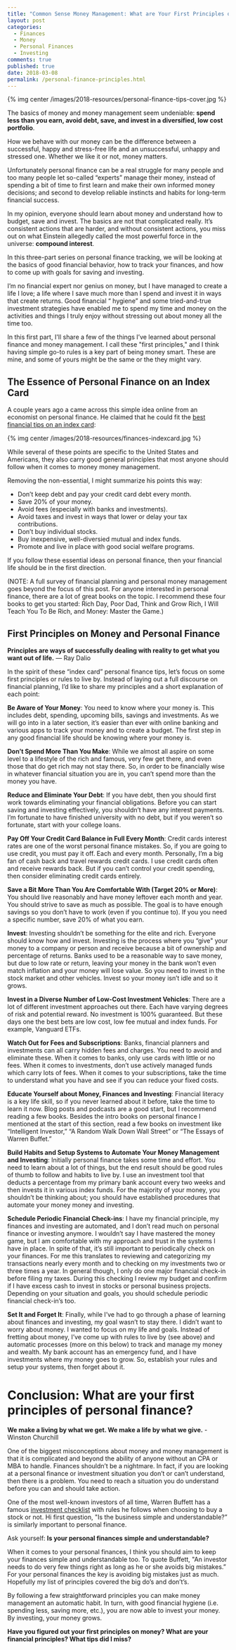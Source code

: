 ```yaml
---
title: "Common Sense Money Management: What are Your First Principles of Personal Finance?"
layout: post
categories:
  - Finances
  - Money
  - Personal Finances
  - Investing
comments: true
published: true
date: 2018-03-08
permalink: /personal-finance-principles.html
---
```


{% img center /images/2018-resources/personal-finance-tips-cover.jpg %}

The basics of money and money management seem undeniable: **spend less than you earn, avoid debt, save, and invest in a diversified, low cost portfolio**. 

How we behave with our money can be the difference between a successful, happy and stress-free life and an unsuccessful, unhappy and stressed one. Whether we like it or not, money matters.

Unfortunately personal finance can be a real struggle for many people and too many people let so-called “experts” manage their money, instead of spending a bit of time to first learn and make their own informed money decisions; and second to develop reliable instincts and habits for long-term financial success. 

In my opinion, everyone should learn about money and understand how to budget, save and invest. The basics are not that complicated really. It’s consistent actions that are harder, and without consistent actions, you miss out on what Einstein allegedly called the most powerful force in the universe: **compound interest**.  

In this three-part series on personal finance tracking, we will be looking at the basics of good financial behavior, how to track your finances, and how to come up with goals for saving and investing.   

I’m no financial expert nor genius on money, but I have managed to create a life I love; a life where I save much more than I spend and invest it in ways that create returns. Good financial “ hygiene” and some tried-and-true investment strategies have enabled me to spend my time and money on the activities and things I truly enjoy without stressing out about money all the time too. 

In this first part, I'll share a few of the things I’ve learned about personal finance and money management. I call these "first principles," and I think having simple go-to rules is a key part of being money smart. These are mine, and some of yours might be the same or the they might vary. 

<!--more-->

## The Essence of Personal Finance on an Index Card

A couple years ago a came across this simple idea online from an economist on personal finance. He claimed that he could fit the [best financial tips on an index card](http://www.npr.org/sections/alltechconsidered/2016/01/08/462250239/when-an-index-card-of-financial-tips-isnt-enough-this-book-is-there): 

{% img center /images/2018-resources/finances-indexcard.jpg %}

While several of these points are specific to the United States and Americans, they also carry good general principles that most anyone should follow when it comes to money money management.  

Removing the non-essential, I might summarize his points this way: 

* Don’t keep debt and pay your credit card debt every month. 
* Save 20% of your money. 
* Avoid fees (especially with banks and investments). 
* Avoid taxes and invest in ways that lower or delay your tax contributions. 
* Don’t buy individual stocks. 
* Buy inexpensive, well-diversied mutual and index funds. 
* Promote and live in place with good social welfare programs.

If you follow these essential ideas on personal finance, then your financial life should be in the first direction. 

(NOTE: A full survey of financial planning and personal money management goes beyond the focus of this post. For anyone interested in personal finance, there are a lot of great books on the topic. I recommend these four books to get you started: Rich Day, Poor Dad, Think and Grow Rich, I Will Teach You To Be Rich, and Money: Master the Game.) 

## First Principles on Money and Personal Finance

__Principles are ways of successfully dealing with reality to get what you want out of life.__ — Ray Dalio

In the spirit of these “index card” personal finance tips, let’s focus on some first principles or rules to live by. Instead of laying out a full discourse on financial planning, I’d like to share my principles and a short explanation of each point:  
 
**Be Aware of Your Money**: You need to know where your money is. This includes debt, spending, upcoming bills, savings and investments. As we will go into in a later section, it’s easier than ever with online banking and various apps to track your money and to create a budget. The first step in any good financial life should be knowing where your money is. 

**Don’t Spend More Than You Make**: While we almost all aspire on some level to a lifestyle of the rich and famous, very few get there, and even those that do get rich may not stay there. So, in order to be financially wise in whatever financial situation you are in, you can’t spend more than the money you have. 

**Reduce and Eliminate Your Debt**: If you have debt, then you should first work towards eliminating your financial obligations. Before you can start saving and investing effectively, you shouldn’t have any interest payments. I’m fortunate to have finished university with no debt, but if you weren’t so fortunate, start with your college loans. 

**Pay Off Your Credit Card Balance in Full Every Month**: Credit cards interest rates are one of the worst personal finance mistakes. So, if you are going to use credit, you must pay it off. Each and every month. Personally, I’m a big fan of cash back and travel rewards credit cards. I use credit cards often and receive rewards back. But if you can’t control your credit spending, then consider eliminating credit cards entirely. 

**Save a Bit More Than You Are Comfortable With (Target 20% or More)**: You should live reasonably and have money leftover each month and year. You should strive to save as much as possible. The goal is to have enough savings so you don’t have to work (even if you continue to). If you you need a specific number, save 20% of what you earn.     

**Invest**: Investing shouldn’t be something for the elite and rich. Everyone should know how and invest. Investing is the process where you “give" your money to a company or person and receive because a bit of ownership and percentage of returns. Banks used to be a reasonable way to save money, but due to low rate or return, leaving your money in the bank won’t even match inflation and your money will lose value. So you need to invest in the stock market and other vehicles. Invest so your money isn’t idle and so it grows. 

**Invest in a Diverse Number of Low-Cost Investment Vehicles**: There are a lot of different investment approaches out there. Each have varying degrees of risk and potential reward. No investment is 100% guaranteed. But these days one the best bets are low cost, low fee mutual and index funds. For example, Vanguard ETFs. 
 
**Watch Out for Fees and Subscriptions**: Banks, financial planners and investments can all carry hidden fees and charges. You need to avoid and eliminate these. When it comes to banks, only use cards with little or no fees. When it comes to investments, don’t use actively managed funds which carry lots of fees. When it comes to your subscriptions, take the time to understand what you have and see if you can reduce your fixed costs. 

**Educate Yourself about Money, Finances and Investing**: Financial literacy is  a key life skill, so if you never learned about it before, take the time to learn it now. Blog posts and podcasts are a good start, but I recommend reading a few books. Besides the intro books on personal finance I mentioned at the start of this section, read a few books on investment like “Intelligent Investor,” “A Random Walk Down Wall Street” or “The Essays of Warren Buffet.”  

**Build Habits and Setup Systems to Automate Your Money Management and Investing**:  Initially personal finance takes some time and effort. You need to learn about a lot of things, but the end result should be good rules of thumb to follow and habits to live by. I use an investment tool that deducts a percentage from my primary bank account every two weeks and then invests it in various index funds. For the majority of your money, you shouldn’t be thinking about; you should have established procedures that automate your money money and investing.

**Schedule Periodic Financial Check-ins**: I have my financial principle, my finances and investing are automated, and I don’t read much on personal finance or investing anymore. I wouldn’t say I have mastered the money game, but I am comfortable with my approach and trust in the systems I have in place. In spite of that, it’s still important to periodically check on your finances. For me this translates to reviewing and categorizing my transactions nearly every month and to checking on my investments two or three times a year. In general though, I only do one major financial check-in before filing my taxes. During this checking I review my budget and confirm if I have excess cash to invest in stocks or personal business projects. Depending on your situation and goals, you should schedule periodic financial check-in’s too. 

**Set It and Forget It**: Finally, while I’ve had to go through a phase of learning about finances and investing, my goal wasn’t to stay there. I didn’t want to worry about money. I wanted to focus on my life and goals. Instead of fretting about money, I’ve come up with rules to live by (see above) and automatic processes (more on this below) to track and manage my money and wealth. My bank account has an emergency fund, and I have investments where my money goes to grow. So, establish your rules and setup your systems, then forget about it. 

# Conclusion: What are your first principles of personal finance? 

__We make a living by what we get. We make a life by what we give.__ - Winston Churchill 

One of the biggest misconceptions about money and money management is that it is complicated and beyond the ability of anyone without an CPA or MBA to handle. Finances shouldn’t be a nightmare. In fact, if you are looking at a personal finance or investment situation you don’t or can’t understand, then there is a problem. You need to reach a situation you do understand before you can and should take action. 

One of the most well-known investors of all time, Warren Buffett has a famous [investment checklist](https://www.quora.com/What-is-Warren-Buffetts-investment-checklist) with rules he follows when choosing to buy a stock or not. Hi first question, "Is the business simple and understandable?” is similarly important to personal finance.   

Ask yourself: **Is your personal finances simple and understandable?**  

When it comes to your personal finances, I think you should aim to keep your finances simple and understandable too. To quote Buffett, "An investor needs to do very few things right as long as he or she avoids big mistakes.” For your personal finances the key is avoiding big mistakes just as much. Hopefully my list of principles covered the big do’s and don’t’s. 

By following a few straightforward principles you can make money management an automatic habit. In turn, with good financial hygiene (i.e. spending less, saving more, etc.), you are now able to invest your money. By investing, your money grows. 

**Have you figured out your first principles on money? What are your financial principles? What tips did I miss?**
 
